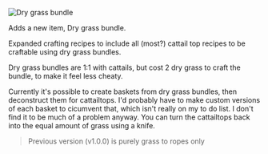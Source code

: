 ![Dry grass bundle](https://github.com/user-attachments/assets/3e0da463-e27b-4385-a38c-e70543125f1c)

Adds a new item, Dry grass bundle.

Expanded crafting recipes to include all (most?) cattail top recipes to be craftable using dry grass bundles.

Dry grass bundles are 1:1 with cattails, but cost 2 dry grass to craft the bundle, to make it feel less cheaty.

 

Currently it's possible to create baskets from dry grass bundles, then deconstruct them for cattailtops. I'd probably have to make custom versions of each basket to cicumvent that, which isn't really on my to do list. I don't find it to be much of a problem anyway. You can turn the cattailtops back into the equal amount of grass using a knife.

 



>Previous version (v1.0.0) is purely grass to ropes only
